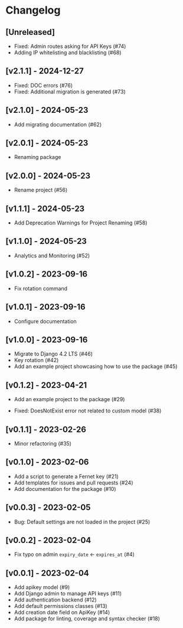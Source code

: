 Changelog
=========

[Unreleased]
------------

- Fixed: Admin routes asking for API Keys (#74)
- Adding IP whitelisting and blacklisting (#68)

[v2.1.1] - 2024-12-27
------------------

- Fixed:  DOC errors (#76) 
- Fixed: Additional migration is generated (#73) 

[v2.1.0] - 2024-05-23
------------------

- Add migrating documentation (#62)  

[v2.0.1] - 2024-05-23
------------------

- Renaming package

[v2.0.0] - 2024-05-23
------------------

- Rename project (#56)

[v1.1.1] - 2024-05-23
------------------

- Add Deprecation Warnings for Project Renaming (#58)

[v1.1.0] - 2024-05-23
------------------

- Analytics and Monitoring (#52)

[v1.0.2] - 2023-09-16
------------------

- Fix rotation command

[v1.0.1] - 2023-09-16
------------------

- Configure documentation

[v1.0.0] - 2023-09-16
------------------

- Migrate to Django 4.2 LTS (#46)
- Key rotation (#42)
- Add an example project showcasing how to use the package (#45)

[v0.1.2] - 2023-04-21
------------------
- Add an example project to the package (#29)

- Fixed: DoesNotExist error not related to custom model (#38)

[v0.1.1] - 2023-02-26
------------------

- Minor refactoring (#35)

[v0.1.0] - 2023-02-06
------------------
- Add a script to generate a Fernet key (#21)
- Add templates for issues and pull requests (#24)
- Add documentation for the package (#10) 

[v0.0.3] - 2023-02-05
------------------

- Bug: Default settings are not loaded in the project (#25) 

[v0.0.2] - 2023-02-04
------------------

- Fix typo on admin `expiry_date` <- `expires_at` (#4)

[v0.0.1] - 2023-02-04
------------------

- Add apikey model (#9)
- Add Django admin to manage API keys (#11)
- Add authentication backend (#12) 
- Add default permissions classes (#13)
- Add creation date field on ApiKey (#14)
- Add package for linting, coverage and syntax checker (#18)
